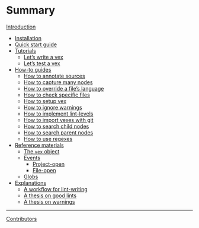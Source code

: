 # Summary

[Introduction](./introduction.md)

- [Installation](./installation.md)
- [Quick start guide](./quick-start-guide.md)
- [Tutorials](./tutorials/README.md)
    - [Let’s write a vex]()
    - [Let’s test a vex]()
- [How-to guides](./how-to-guides/README.md)
    - [How to annotate sources]()
    - [How to capture many nodes]()
    - [How to override a file’s language](./how-to-guides/how-to-override-a-files-language.md)
    - [How to check specific files]()
    - [How to setup vex](./how-to-guides/how-to-setup-vex.md)
    - [How to ignore warnings](./how-to-guides/how-to-ignore-warnings.md)
    - [How to implement lint-levels]()
    - [How to import vexes with git](./how-to-guides/how-to-import-vexes-with-git.md)
    - [How to search child nodes](./how-to-guides/how-to-search-child-nodes.md)
    - [How to search parent nodes]()
    - [How to use regexes]()
- [Reference materials](./reference-materials/README.md)
    - [The `vex` object]()
    - [Events]()
        - [Project-open]()
        - [File-open]()
    - [Globs](./reference-materials/globs.md)
- [Explanations](./explanations/README.md)
    - [A workflow for lint-writing]()
    - [A thesis on good lints]()
    - [A thesis on warnings]()

---

[Contributors](./misc/contributors.md)
